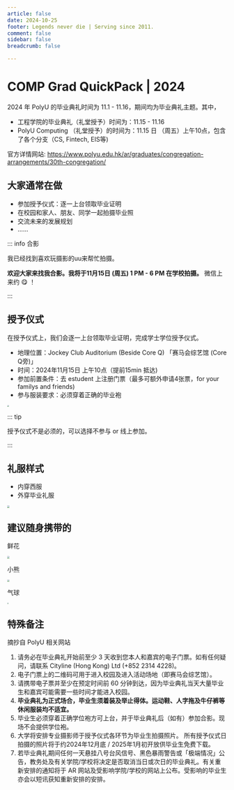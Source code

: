 ```yaml
---
article: false
date: 2024-10-25
footer: Legends never die | Serving since 2011.
comment: false 
sidebar: false
breadcrumb: false

---
```


# COMP Grad QuickPack | 2024

2024 年 PolyU 的毕业典礼时间为 11.1 - 11.16，期间均为毕业典礼主题。其中，

- 工程学院的毕业典礼（礼堂授予）时间为：11.15 - 11.16
- PolyU Computing （礼堂授予）的时间为：11.15 日 （周五）上午10点，包含了各个分支（CS, Fintech, EIS等)

官方详情网站: https://www.polyu.edu.hk/ar/graduates/congregation-arrangements/30th-congregation/

## 大家通常在做

- 参加授予仪式：逐一上台领取毕业证明
- 在校园和家人、朋友、同学一起拍摄毕业照
- 交流未来的发展规划
- ......

::: info 合影

我已经找到喜欢玩摄影的uu来帮忙拍摄。

**欢迎大家来找我合影。我将于11月15日 (周五) 1 PM - 6 PM 在学校拍摄。** 微信上来约 😋 ！

:::

## 授予仪式

在授予仪式上，我们会逐一上台领取毕业证明，完成学士学位授予仪式。

- 地理位置：Jockey Club Auditorium (Beside Core Q) 「赛马会综艺馆 (Core Q旁)」
- 时间：2024年11月15日 上午10点（提前15min 抵达)
- 参加前置条件：去 estudent 上注册门票（最多可额外申请4张票，for your familys and friends)
- 参与服装要求：必须穿着正确的毕业袍

<img src="https://orchk.partner.orcsvc.com/f/6XF6/Google%20Chrome%202024-10-25%2015.35.05.png" style="zoom: 25%;" />

::: tip

授予仪式不是必须的，可以选择不参与 or 线上参加。

:::

## 礼服样式

- 内穿西服
- 外穿毕业礼服

<img src="https://orchk.partner.orcsvc.com/f/4pIa/Typora%202024-10-25%2015.44.09.png" style="zoom:33%;" />

## 建议随身携带的

鲜花

<img src="https://orchk.partner.orcsvc.com/f/qLuZ/Google%20Chrome%202024-10-25%2015.53.01.png" style="zoom:33%;" />

小熊

<img src="https://orchk.partner.orcsvc.com/f/14Uv/Typora%202024-10-25%2015.53.45.png" style="zoom:33%;" />

气球

<img src="https://orchk.partner.orcsvc.com/f/mWSN/%E8%AE%BF%E8%BE%BE%202024-10-25%2015.54.30.png" style="zoom:20%;" />

## 特殊备注

摘抄自 PolyU 相关网站

1. 请务必在毕业典礼开始前至少 3 天收到您本人和嘉宾的电子门票。如有任何疑问，请联系 Cityline (Hong Kong) Ltd (+852 2314 4228)。
2. 电子门票上的二维码可用于进入校园及进入活动场地（即赛马会综艺馆）。
3. 请携带电子票并至少在预定时间前 60 分钟到达，因为毕业典礼当天大量毕业生和嘉宾可能需要一些时间才能进入校园。
4. **毕业典礼为正式场合，毕业生须着装及举止得体。运动鞋、人字拖及牛仔裤等休闲服装均不适宜。**
5. 毕业生必须穿着正确学位袍方可上台，并于毕业典礼后（如有）参加合影。现场不会提供学位袍。
6. 大学将安排专业摄影师于授予仪式各环节为毕业生拍摄照片。
   所有授予仪式日拍摄的照片将于约2024年12月底 / 2025年1月初开放供毕业生免费下载。 
7. 若毕业典礼期间任何一天悬挂八号台风信号、黑色暴雨警告或「极端情况」公告，教务处及有关学院/学校将决定是否取消当日或次日的毕业典礼。有关重新安排的通知将于 AR 网站及受影响学院/学校的网站上公布。受影响的毕业生亦会以短讯获知重新安排的安排。



